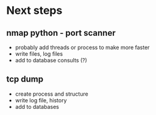 # Next steps
## nmap python - port scanner
- probably add threads or process to make more faster
- write files, log files
- add to database consults (?)

## tcp dump
- create process and  structure
- write log file, history
- add to databases